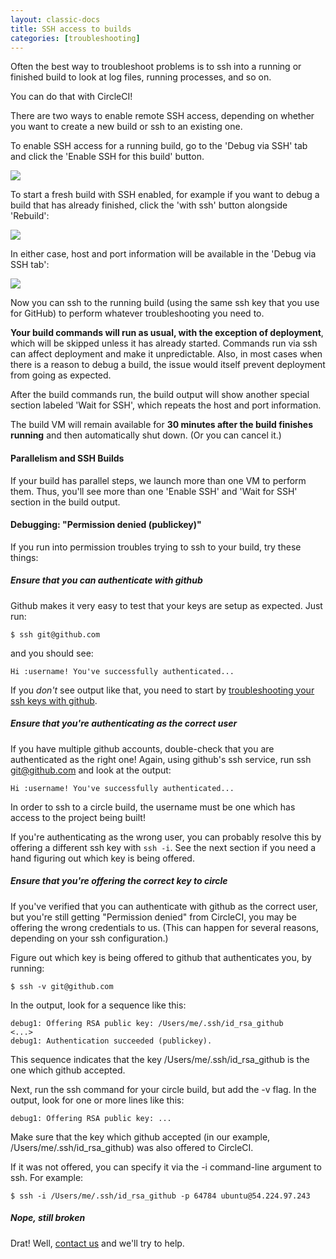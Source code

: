 ```yaml
---
layout: classic-docs
title: SSH access to builds
categories: [troubleshooting]
---
```


Often the best way to troubleshoot problems is to ssh into a
running or finished build to look at log files, running processes,
and so on.

You can do that with CircleCI!

There are two ways to enable remote SSH access, depending on whether you want
to create a new build or ssh to an existing one.

To enable SSH access for a running build, go to the 'Debug via SSH' tab and
click the 'Enable SSH for this build' button.

![](asset://img/outer/docs/ssh-build-button-current.png)

To start a fresh build with SSH enabled, for example if you want to debug a
build that has already finished, click the 'with ssh' button alongside
'Rebuild':

![](asset://img/outer/docs/ssh-build-button-rebuild.png)

In either case, host and port information will be available in the 'Debug via
SSH tab':

![](asset://img/outer/docs/ssh-build-details.png)

Now you can ssh to the running build (using the same ssh key
that you use for GitHub) to perform whatever troubleshooting
you need to.

**Your build commands will run as usual, with the exception of deployment**,
which will be skipped unless it has already started.  Commands run via ssh can
affect deployment and make it unpredictable.  Also, in most cases when there is
a reason to debug a build, the issue would itself prevent deployment from going
as expected.

After the build commands run, the build output will show another
special section labeled 'Wait for SSH', which repeats the host and
port information.

The build VM will remain available for **30 minutes after the build finishes running**
and then automatically shut down. (Or you can cancel it.)

#### Parallelism and SSH Builds

If your build has parallel steps, we launch more than one VM
to perform them. Thus, you'll see more than one 'Enable SSH' and
'Wait for SSH' section in the build output.

#### Debugging: "Permission denied (publickey)"

If you run into permission troubles trying to ssh to your build, try
these things:

##### Ensure that you can authenticate with github

Github makes it very easy to test that your keys are setup as expected.
Just run:

```
$ ssh git@github.com
```

and you should see:

```
Hi :username! You've successfully authenticated...
```

If you _don't_ see output like that, you need to start by
[troubleshooting your ssh keys with github](https://help.github.com/articles/error-permission-denied-publickey).

##### Ensure that you're authenticating as the correct user

If you have multiple github accounts, double-check that you are
authenticated as the right one! Again, using github's ssh service,
run ssh git@github.com and look at the output:

```
Hi :username! You've successfully authenticated...
```

In order to ssh to a circle build, the username must be one which has
access to the project being built!

If you're authenticating as the wrong user, you can probably resolve this
by offering a different ssh key with `ssh -i`. See the next section if
you need a hand figuring out which key is being offered.

##### Ensure that you're offering the correct key to circle

If you've verified that you can authenticate with github as the correct
user, but you're still getting "Permission denied" from CircleCI, you
may be offering the wrong credentials to us. (This can happen for
several reasons, depending on your ssh configuration.)

Figure out which key is being offered to github that authenticates you, by
running:

```
$ ssh -v git@github.com
```

In the output, look for a sequence like this:

```
debug1: Offering RSA public key: /Users/me/.ssh/id_rsa_github
<...>
debug1: Authentication succeeded (publickey).
```

This sequence indicates that the key /Users/me/.ssh/id_rsa_github is the one which
github accepted.

Next, run the ssh command for your circle build, but add the -v flag.
In the output, look for one or more lines like this:

```
debug1: Offering RSA public key: ...
```

Make sure that the key which github accepted (in our
example, /Users/me/.ssh/id_rsa_github) was also offered to CircleCI.

If it was not offered, you can specify it via the -i command-line
argument to ssh. For example:

```
$ ssh -i /Users/me/.ssh/id_rsa_github -p 64784 ubuntu@54.224.97.243
```

##### Nope, still broken

Drat! Well, [contact us](mailto:sayhi@circleci.com) and we'll try to help.
